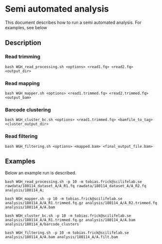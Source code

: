 # Semi automated analysis
This document describes how to run a semi automated analysis. For examples, see below
 
## Description 

### Read trimming
 
```
bash WGH_read_processing.sh <options> <read1.fq> <read2.fq> <output_dir>
```

### Read mapping

```
bash WGH_mapper.sh <options> <read1.trimmed.fq> <read2.trimmed.fq> <output_bam>
```

### Barcode clustering

```
bash WGH_cluster_bc.sh <options> <read1.trimmed.fq> <bamfile_to_tag> <cluster_output_dir>
```

### Read filtering

```
bash WGH_filtering.sh <options> <mapped.bam> <final_output_file.bam>
```

## Examples

Below an example run is described.

```
bash WGH_read_processing.sh -p 10 -m tobias.frick@scilifelab.se rawdata/180114_dataset_A/A_R1.fq rawdata/180114_dataset_A/A_R2.fq analysis/180114_A;

bash WGH_mapper.sh -p 10 -m tobias.frick@scilifelab.se analysis/180114_A/A_R1.trimmed.fq.gz analysis/180114_A/A_R2.trimmed.fq analysis/180114_A/A.bam

bash WGH_cluster_bc.sh -p 10 -m tobias.frick@scilifelab.se analysis/180114_A/A_R1.trimmed.fq.gz analysis/180114_A/A.bam analysis/180114_A/barcode_clusters 

bash WGH_filtering.sh -p 10 -m tobias.frick@scilifelab.se analysis/180114_A/A.bam analysis/180114_A/A.filt.bam
```